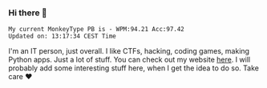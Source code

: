 ### Hi there 👋
<!-- PB START -->
```
My current MonkeyType PB is - WPM:94.21 Acc:97.42
Updated on: 13:17:34 CEST Time
```
<!-- PB END -->
I'm an IT person, just overall. I like CTFs, hacking, coding games, making Python apps. Just a lot of stuff.
You can check out my website [here](https://skill3472.github.io/).
I will probably add some interesting stuff here, when I get the idea to do so. Take care ❤️
